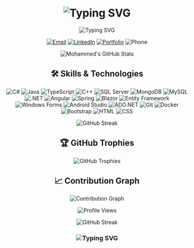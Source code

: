 <h1 align="center">
  <img src="https://readme-typing-svg.herokuapp.com?font=Fira+Code&size=30&duration=3000&pause=1000&color=2E9EF7&center=true&vCenter=true&width=435&lines=Hi+there!+👋;I'm+KADI+Mohammed;Welcome+to+my+GitHub!" alt="Typing SVG" />
</h1>

<p align="center">
  <img src="https://readme-typing-svg.herokuapp.com?font=Fira+Code&pause=1000&color=27A4F7&center=true&vCenter=true&width=435&lines=Full+Stack+Engineer;.NET+%26+Angular+Developper;Always+Learning%2C+Always+Growing" alt="Typing SVG" />
</p>

<p align="center">
  <a href="mailto:mohammed.kadi.fg@gmail.com"><img src="https://img.shields.io/badge/Email-D14836?style=for-the-badge&logo=gmail&logoColor=white" alt="Email"></a>
  <a href="https://linkedin.com/in/kadi-mohammed"><img src="https://img.shields.io/badge/LinkedIn-0077B5?style=for-the-badge&logo=linkedin&logoColor=white" alt="LinkedIn"></a>
  <a href="https://mohammedkadi.vercel.app/"><img src="https://img.shields.io/badge/Portfolio-000000?style=for-the-badge&logo=About.me&logoColor=white" alt="Portfolio"></a>
  <img src="https://img.shields.io/badge/Phone-+212708083110-green?style=for-the-badge" alt="Phone">
</p>

<p align="center">
  <img src="https://github-readme-stats.vercel.app/api?username=kadimohammed&show_icons=true&theme=radical" alt="Mohammed's GitHub Stats" />
</p>

<h2 align="center">🛠️ Skills & Technologies</h2>

<p align="center">
  <!-- Langages de Programmation -->
  <img src="https://img.shields.io/badge/C%23-239120?style=for-the-badge&logo=csharp&logoColor=white" alt="C#">
  <img src="https://img.shields.io/badge/Java-ED8B00?style=for-the-badge&logo=java&logoColor=white" alt="Java">
  <img src="https://img.shields.io/badge/TypeScript-007ACC?style=for-the-badge&logo=typescript&logoColor=white" alt="TypeScript">
  <img src="https://img.shields.io/badge/C%2B%2B-00599C?style=for-the-badge&logo=c%2B%2B&logoColor=white" alt="C++">
  
  <!-- Bases de Données -->
  <img src="https://img.shields.io/badge/SQL%20Server-CC2927?style=for-the-badge&logo=microsoft%20sql%20server&logoColor=white" alt="SQL Server">
  <img src="https://img.shields.io/badge/MongoDB-47A248?style=for-the-badge&logo=mongodb&logoColor=white" alt="MongoDB">
  <img src="https://img.shields.io/badge/MySQL-4479A1?style=for-the-badge&logo=mysql&logoColor=white" alt="MySQL">
  
  <!-- Frameworks -->
  <img src="https://img.shields.io/badge/.NET-512BD4?style=for-the-badge&logo=dotnet&logoColor=white" alt=".NET">
  <img src="https://img.shields.io/badge/Angular-DD0031?style=for-the-badge&logo=angular&logoColor=white" alt="Angular">
  <img src="https://img.shields.io/badge/Spring-6DB33F?style=for-the-badge&logo=spring&logoColor=white" alt="Spring">
  <img src="https://img.shields.io/badge/Blazor-7A0D3C?style=for-the-badge&logo=blazor&logoColor=white" alt="Blazor">
  <img src="https://img.shields.io/badge/Entity%20Framework-86B8AB?style=for-the-badge&logo=entity-framework&logoColor=white" alt="Entity Framework">
  <img src="https://img.shields.io/badge/Windows%20Forms-5E5E5E?style=for-the-badge&logo=windows&logoColor=white" alt="Windows Forms">
  <img src="https://img.shields.io/badge/Android%20Studio-3DDC84?style=for-the-badge&logo=android-studio&logoColor=white" alt="Android Studio">
  <img src="https://img.shields.io/badge/ADO.NET-9B1D20?style=for-the-badge&logo=microsoft&logoColor=white" alt="ADO.NET">
  
  <!-- Outils et autres -->
  <img src="https://img.shields.io/badge/Git-F05032?style=for-the-badge&logo=git&logoColor=white" alt="Git">
  <img src="https://img.shields.io/badge/Docker-2496ED?style=for-the-badge&logo=docker&logoColor=white" alt="Docker">
  <img src="https://img.shields.io/badge/Bootstrap-563D7C?style=for-the-badge&logo=bootstrap&logoColor=white" alt="Bootstrap">
  <img src="https://img.shields.io/badge/HTML5-E34F26?style=for-the-badge&logo=html5&logoColor=white" alt="HTML">
  <img src="https://img.shields.io/badge/CSS3-1572B6?style=for-the-badge&logo=css3&logoColor=white" alt="CSS">
</p>



<p align="center">
  <img src="https://github-readme-streak-stats.herokuapp.com/?user=kadimohammed&theme=radical" alt="GitHub Streak" />
</p>

<h2 align="center">🏆 GitHub Trophies</h2>

<p align="center">
  <img src="https://github-profile-trophy.vercel.app/?username=kadimohammed&theme=darkhub&no-frame=true&margin-w=15&column=7" alt="GitHub Trophies" />
</p>

<h2 align="center">📈 Contribution Graph</h2>

<p align="center">
  <img src="https://github-readme-activity-graph.vercel.app/graph?username=kadimohammed&theme=react-dark" alt="Contribution Graph" />
</p>

<p align="center">
  <img src="https://komarev.com/ghpvc/?username=kadimohammed&color=blueviolet&style=flat-square" alt="Profile Views" />
</p>


<p align="center">
  <img src="https://github-readme-streak-stats.herokuapp.com/?user=kadimohammed&theme=radical" alt="GitHub Streak" />
</p>

<h3 align="center">
  <img src="https://readme-typing-svg.herokuapp.com?font=Fira+Code&pause=1000&color=27A4F7&center=true&vCenter=true&width=435&lines=Always+learning%2C+always+growing.;Thank+you+for+visiting!" alt="Typing SVG" />
</h3>